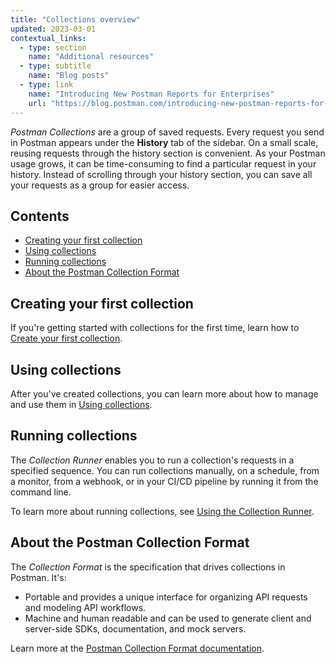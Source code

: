 ```yaml
---
title: "Collections overview"
updated: 2023-03-01
contextual_links:
  - type: section
    name: "Additional resources"
  - type: subtitle
    name: "Blog posts"
  - type: link
    name: "Introducing New Postman Reports for Enterprises"
    url: "https://blog.postman.com/introducing-new-postman-reports-for-enterprises/"
---
```


_Postman Collections_ are a group of saved requests. Every request you send in Postman appears under the **History** tab of the sidebar. On a small scale, reusing requests through the history section is convenient. As your Postman usage grows, it can be time-consuming to find a particular request in your history. Instead of scrolling through your history section, you can save all your requests as a group for easier access.

## Contents

* [Creating your first collection](#creating-your-first-collection)
* [Using collections](#using-collections)
* [Running collections](#running-collections)
* [About the Postman Collection Format](#about-the-postman-collection-format)

## Creating your first collection

If you're getting started with collections for the first time, learn how to [Create your first collection](/docs/getting-started/creating-the-first-collection/).

## Using collections

After you've created collections, you can learn more about how to manage and use them in [Using collections](/docs/collections/using-collections/).

## Running collections

The _Collection Runner_ enables you to run a collection's requests in a specified sequence. You can run collections manually, on a schedule, from a monitor, from a webhook, or in your CI/CD pipeline by running it from the command line.

To learn more about running collections, see [Using the Collection Runner](/docs/collections/running-collections/running-collections-overview/).

## About the Postman Collection Format

The _Collection Format_ is the specification that drives collections in Postman. It's:

* Portable and provides a unique interface for organizing API requests and modeling API workflows.
* Machine and human readable and can be used to generate client and server-side SDKs, documentation, and mock servers.

Learn more at the [Postman Collection Format documentation](https://learning.postman.com/collection-format/).
